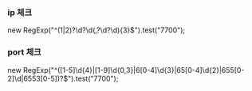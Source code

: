 ### ip 체크

new RegExp("^(1|2)?\\d?\\d([.](1|2)?\\d?\\d){3}$").test("7700");

### port 체크

new RegExp("^([1-5]\\d{4}|[1-9]\\d{0,3}|6[0-4]\\d{3}|65[0-4]\\d{2}|655[0-2]\\d|6553[0-5])?$").test("7700");
